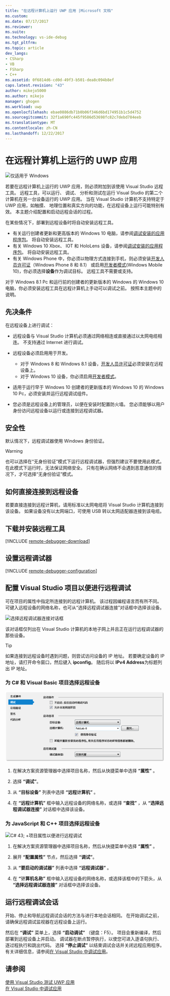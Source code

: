 ```yaml
---
title: "在远程计算机上运行 UWP 应用 |Microsoft 文档"
ms.custom: 
ms.date: 07/17/2017
ms.reviewer: 
ms.suite: 
ms.technology: vs-ide-debug
ms.tgt_pltfrm: 
ms.topic: article
dev_langs:
- CSharp
- VB
- FSharp
- C++
ms.assetid: 0f6814d6-cd0d-49f3-b501-dea8c094b8ef
caps.latest.revision: "43"
author: mikejo5000
ms.author: mikejo
manager: ghogen
ms.workload: uwp
ms.openlocfilehash: ebae0886db71b0b06f346d6bd174951b1c5d4752
ms.sourcegitcommit: 32f1a690fc445f9586d53698fc82c7debd784eeb
ms.translationtype: MT
ms.contentlocale: zh-CN
ms.lasthandoff: 12/22/2017
---
```

# <a name="run-uwp-apps-on-a-remote-machine"></a>在远程计算机上运行的 UWP 应用
![仅适用于 Windows](../debugger/media/windows_only_content.png "windows_only_content")  
  
若要在远程计算机上运行的 UWP 应用，则必须附加到该使用 Visual Studio 远程工具。 远程工具，可以运行、 调试、 分析和测试在运行 Visual Studio 的第二个计算机在另一台设备运行的 UWP 应用。 当在 Visual Studio 计算机不支持特定于 UWP 应用，如触摸、 地理位置和真实方向的功能，在远程设备上运行可能特别有效。 本主题介绍配置和启动远程会话的过程。

在某些情况下，部署到远程设备时将自动安装远程工具。

- 有关运行创建者更新和更高版本的 Windows 10 电脑，请参阅[调试安装的应用程序包](debug-installed-app-package.md#remote)。 将自动安装远程工具。
- 有关 Windows 10 Xbox、 IOT 和 HoloLens 设备，请参阅[调试安装的应用程序包](debug-installed-app-package.md#remote)。 将自动安装远程工具。
- 有关 Windows Phone 中，你必须以物理方式连接到手机，则必须安装[开发人员许可证](https://msdn.microsoft.com/en-us/library/windows/apps/xaml/hh974578.aspx)（Windows Phone 8 和 8.1） 或启用[开发者模式](/windows/uwp/get-started/enable-your-device-for-development)(Windows Mobile 10)，你必须选择**设备**作为调试目标。 远程工具不需要或支持。

对于 Windows 8.1 Pc 和运行前的创建者的更新版本的 Windows 的 Windows 10 电脑，你必须安装远程工具在远程计算机上手动可以调试之前。 按照本主题中的说明。
  
##  <a name="BKMK_Prerequisites"></a> 先决条件  
 在远程设备上进行调试：  
  
-   远程设备与 Visual Studio 计算机必须通过网络相连或直接通过以太网电缆相连。 不支持通过 Internet 进行调试。  

- 远程设备必须启用用于开发。

    - 对于 Windows 8 和 Windows 8.1 设备，[开发人员许可证](https://msdn.microsoft.com/en-us/library/windows/apps/xaml/hh974578.aspx)必须安装在远程设备上。
    - 对于 Windows 10 设备，你必须启用[开发者模式](/windows/uwp/get-started/enable-your-device-for-development)。 
  
-   适用于运行早于 Windows 10 创建者的更新版本的 Windows 10 的 Windows 10 Pc，必须安装并运行远程调试组件。
  
-   您必须是远程设备上的管理员，以便在安装时配置防火墙。 您必须能够以用户身份访问远程设备以运行或连接到远程调试器。  
  
##  <a name="BKMK_Security"></a> 安全性  
 默认情况下，远程调试器使用 Windows 身份验证。  
  
> [!WARNING]
>  也可以选择在“无身份验证”模式下运行远程调试器，但强烈建议不要使用此模式。 在此模式下运行时，无法保证网络安全。 只有在确认网络不会遇到恶意通信的情况下，才可选择“无身份验证”模式。  
  
##  <a name="BKMK_DirectConnect"></a> 如何直接连接到远程设备  
 若要直接连接到远程计算机，请用标准以太网电缆将 Visual Studio 计算机连接到该设备。 如果设备没有以太网端口，可使用 USB 转以太网适配器连接到该电缆。  
  
## <a name="BKMK_download"></a>下载并安装远程工具

[!INCLUDE [remote-debugger-download](../debugger/includes/remote-debugger-download.md)]
  
## <a name="BKMK_setup"></a>设置远程调试器

[!INCLUDE [remote-debugger-configuration](../debugger/includes/remote-debugger-configuration.md)]
  
##  <a name="BKMK_ConnectVS"></a> 配置 Visual Studio 项目以便进行远程调试  
 可在项目的属性中指定所连接到的远程计算机。 该过程因编程语言而有所不同。 可键入远程设备的网络名称，也可从“选择远程调试器连接”对话框中选择该设备。  
  
 ![选择远程调试器连接对话框](../debugger/media/vsrun_selectremotedebuggerdlg.png "VSRUN_SelectRemoteDebuggerDlg")  
  
 该对话框仅列出在 Visual Studio 计算机的本地子网上并且正在运行远程调试器的那些设备。  
  
> [!TIP]
>  如果连接到远程设备时遇到问题，则尝试访问设备的 IP 地址。 若要确定设备的 IP 地址，请打开命令窗口，然后键入 **ipconfig**。 随后将以 **IPv4 Address**为标题列出 IP 地址。  
  
###  <a name="BKMK_Choosing_the_remote_device_for_C__and_Visual_Basic_projects"></a> 为 C# 和 Visual Basic 项目选择远程设备  
 ![管理项目属性以便进行远程调试](../debugger/media/vsrun_managed_projprop_remote.png "VSRUN_Managed_ProjProp_Remote")  
  
1.  在解决方案资源管理器中选择项目名称，然后从快捷菜单中选择 **“属性”** 。  
  
2.  选择 **“调试”**。  
  
3.  从 **“目标设备”** 列表中选择 **“远程计算机”** 。  
  
4.  在 **“远程计算机”** 框中输入远程设备的网络名称，或选择 **“查找”** ，从 **“选择远程调试器连接”** 对话框中选择该设备。  
  
###  <a name="BKMK_Choosing_the_remote_device_for_JavaScript_and_C___projects"></a> 为 JavaScript 和 C++ 项目选择远程设备  
 ![C# 43; &#43;项目属性以便进行远程调试](../debugger/media/vsrun_cpp_projprop_remote.png "VSRUN_CPP_ProjProp_Remote")  
  
1.  在解决方案资源管理器中选择项目名称，然后从快捷菜单中选择 **“属性”** 。  
  
2.  展开 **“配置属性”** 节点，然后选择 **“调试”**。  
  
3.  从 **“要启动的调试器”** 列表中选择 **“远程调试器”** 。  
  
4.  在 **“计算机名称”** 框中输入远程设备的网络名称，或选择该框中的下箭头，从 **“选择远程调试器连接”** 对话框中选择该设备。  
  
##  <a name="BKMK_RunRemoteDebug"></a> 运行远程调试会话  
 开始、停止和导航远程调试会话的方法与进行本地会话相同。 在开始调试之前，请确保远程调试监视器在远程设备上运行。  
  
 然后在 **“调试”** 菜单上，选择 **“启动调试”** （键盘：F5）。 项目会重新编译，然后部署到远程设备上并启动。 调试器在断点暂停执行，以使您可进入逐语句执行、逐过程执行和跳出代码。 选择 **“停止调试”** 以结束调试会话并关闭远程应用程序。 有关详细信息，请参阅[在 Visual Studio 中调试应用](../debugger/debug-store-apps-in-visual-studio.md)。  
  
## <a name="see-also"></a>请参阅  
 [使用 Visual Studio 测试 UWP 应用](../test/testing-store-apps-with-visual-studio.md)   
 [在 Visual Studio 中调试应用](../debugger/debug-store-apps-in-visual-studio.md)